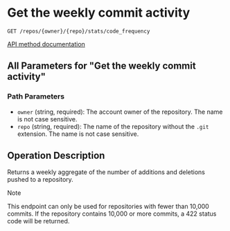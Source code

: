 # Get the weekly commit activity

`GET /repos/{owner}/{repo}/stats/code_frequency`

[API method documentation](https://docs.github.com/rest/metrics/statistics#get-the-weekly-commit-activity)

## All Parameters for "Get the weekly commit activity"

### Path Parameters

- `owner` (string, required): The account owner of the repository. The name is not case sensitive.
- `repo` (string, required): The name of the repository without the `.git` extension. The name is not case sensitive.

## Operation Description

Returns a weekly aggregate of the number of additions and deletions pushed to a repository.

> [!NOTE]
> This endpoint can only be used for repositories with fewer than 10,000 commits. If the repository contains 10,000 or more commits, a 422 status code will be returned.

